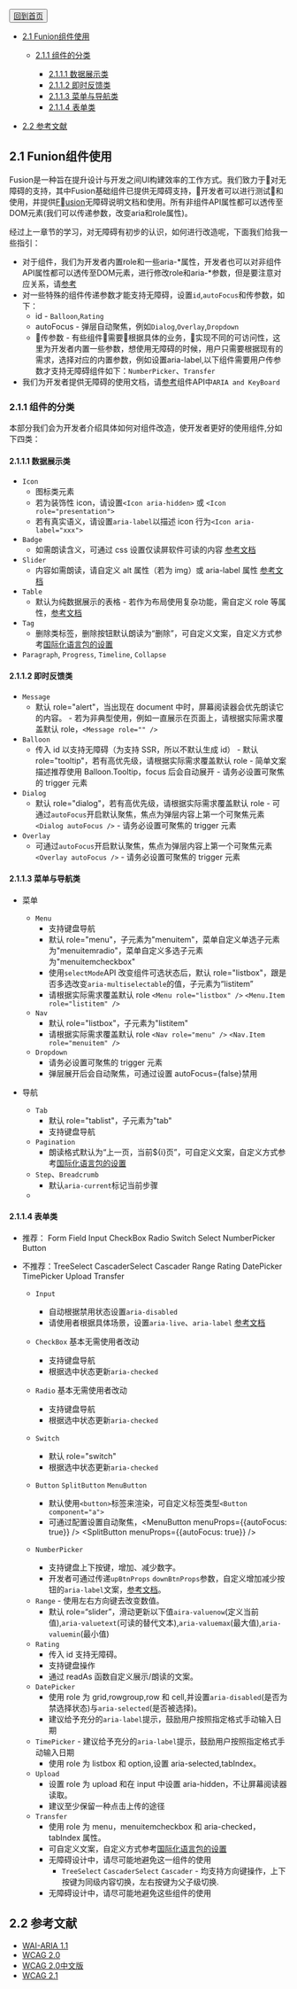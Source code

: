 <button>[回到首页](../index.md)</button>
<!-- TOC -->

- [2.1 Funion组件使用](#2.1-Funion组件使用)
  - [2.1.1 组件的分类](#2.1.1-组件的分类)

    - [2.1.1.1 数据展示类](#2.1.1.1-数据展示类)
    - [2.1.1.2 即时反馈类](#2.1.1.2-即时反馈类)
    - [2.1.1.3 菜单与导航类](#2.1.1.3-菜单与导航类)
    - [2.1.1.4 表单类](#2.1.1.4-表单类)

- [2.2 参考文献](#2.2-参考文献)



## 2.1 Funion组件使用

Fusion是一种旨在提升设计与开发之间UI构建效率的工作方式。我们致力于对无障碍的支持，其中Fusion基础组件已提供无障碍支持，开发者可以进行测试和使用，并提供[Fusion](https://fusion.design/component)无障碍说明文档和使用。所有非组件API属性都可以透传至DOM元素(我们可以传递参数，改变aria和role属性)。

经过上一章节的学习，对无障碍有初步的认识，如何进行改造呢，下面我们给我一些指引：
* 对于组件，我们为开发者内置role和一些aria-*属性，开发者也可以对非组件API属性都可以透传至DOM元素，进行修改role和aria-*参数，但是要注意对应关系，请[参考](../part1/WAI-ARIA.md)
* 对一些特殊的组件传递参数才能支持无障碍，设置`id`,`autoFocus`和传参数，如下：
    * id - `Balloon`,`Rating`
    * autoFocus - 弹层自动聚焦，例如`Dialog`,`Overlay`,`Dropdown`
    * 传参数 - 有些组件需要根据具体的业务，实现不同的可访问性，这里为开发者内置一些参数，想使用无障碍的时候，用户只需要根据现有的需求，选择对应的内置参数，例如设置aria-label,以下组件需要用户传参数才支持无障碍组件如下：`NumberPicker`、`Transfer`
* 我们为开发者提供无障碍的使用文档，请[参考](https://fusion.design/component)组件API中`ARIA and KeyBoard`

### 2.1.1 组件的分类

本部分我们会为开发者介绍具体如何对组件改造，使开发者更好的使用组件,分如下四类：

#### 2.1.1.1 数据展示类

-   `Icon` 
    - 图标类元素
    -  若为装饰性 icon，请设置`<Icon aria-hidden>` 或 `<Icon role="presentation">`
    - 若有真实语义，请设置`aria-label`以描述 icon 行为`<Icon aria-label="xxx">`
-   `Badge` 
    - 如需朗读含义，可通过 css 设置仅读屏软件可读的内容 [参考文档](https://fusion.design/component/slider)
-   `Slider` 
    - 内容如需朗读，请自定义 alt 属性（若为 img）或 aria-label 属性 [参考文档](https://fusion.design/component/slider)
-   `Table` 
    - 默认为纯数据展示的表格 - 若作为布局使用复杂功能，需自定义 role 等属性，[参考文档](https://fusion.design/component/table)
-   `Tag` 
    - 删除类标签，删除按钮默认朗读为“删除”，可自定义文案，自定义方式参考[国际化语言包的设置](https://fusion.design/component/config-provider)
-   `Paragraph`, `Progress`, `Timeline`, `Collapse`

#### 2.1.1.2 即时反馈类

-   `Message` 
    - 默认 role="alert"，当出现在 document 中时，屏幕阅读器会优先朗读它的内容。 - 若为非典型使用，例如一直展示在页面上，请根据实际需求覆盖默认 role，`<Message role="" />`
-   `Balloon`
    - 传入 id 以支持无障碍（为支持 SSR，所以不默认生成 id） - 默认 role="tooltip"，若有高优先级，请根据实际需求覆盖默认 role - 简单文案描述推荐使用 Balloon.Tooltip，focus 后会自动展开 - 请务必设置可聚焦的 trigger 元素
-   `Dialog` 
    - 默认 role="dialog"，若有高优先级，请根据实际需求覆盖默认 role - 可通过`autoFocus`开启默认聚焦，焦点为弹层内容上第一个可聚焦元素 `<Dialog autoFocus />` - 请务必设置可聚焦的 trigger 元素
-   `Overlay` 
    - 可通过`autoFocus`开启默认聚焦，焦点为弹层内容上第一个可聚焦元素 `<Overlay autoFocus />` - 请务必设置可聚焦的 trigger 元素

#### 2.1.1.3 菜单与导航类

-   菜单

    -   `Menu`
        -   支持键盘导航
        -   默认 role="menu"，子元素为"menuitem"，菜单自定义单选子元素为"menuitemradio"，菜单自定义多选子元素为"menuitemcheckbox"
        -   使用`selectMode`API 改变组件可选状态后，默认 role="listbox"，跟是否多选改变`aria-multiselectable`的值，子元素为“listitem”
        -   请根据实际需求覆盖默认 role `<Menu role="listbox" />` `<Menu.Item role="listitem" />`
    -   `Nav`
        -   默认 role="listbox"，子元素为"listitem"
        -   请根据实际需求覆盖默认 role `<Nav role="menu" />` `<Nav.Item role="menuitem" />`
    -   `Dropdown`
        -   请务必设置可聚焦的 trigger 元素
        -   弹层展开后会自动聚焦，可通过设置 autoFocus={false}禁用

-   导航
    -   `Tab`
        -   默认 role="tablist"，子元素为"tab"
        -   支持键盘导航
    -   `Pagination`
        -   朗读格式默认为“上一页，当前\${i}页”，可自定义文案，自定义方式参考[国际化语言包的设置](https://fusion.design/component/config-provider)
    -   `Step`、`Breadcrumb`
        -   默认`aria-current`标记当前步骤
    -

#### 2.1.1.4 表单类

-   推荐： Form Field Input CheckBox Radio Switch Select NumberPicker Button
-   不推荐：TreeSelect CascaderSelect Cascader Range Rating DatePicker TimePicker Upload Transfer

    -   `Input`
        -   自动根据禁用状态设置`aria-disabled`
        -   请使用者根据具体场景，设置`aria-live`、`aria-label` [参考文档](https://fusion.design/component/input)
    -   `CheckBox` 基本无需使用者改动
        -   支持键盘导航
        -   根据选中状态更新`aria-checked`
    -   `Radio` 基本无需使用者改动
        -   支持键盘导航
        -   根据选中状态更新`aria-checked`
    -   `Switch`
        -   默认 role="switch"
        -   根据选中状态更新`aria-checked`
    -   `Button` `SplitButton` `MenuButton`

        -   默认使用`<button>`标签来渲染，可自定义标签类型`<Button component="a">`
        -   可通过配置设置自动聚焦，<MenuButton menuProps={{autoFocus: true}} /> <SplitButton menuProps={{autoFocus: true}} />

    -   `NumberPicker`
        -   支持键盘上下按键，增加、减少数字。
        -   开发者可通过传递`upBtnProps` `downBtnProps`参数，自定义增加减少按钮的`aria-label`文案，[参考文档](https://fusion.design/component/number-picker)。

    *   `Range` - 使用左右方向键去改变数值。
        -   默认 role=“slider”，滑动更新以下值`aira-valuenow`(定义当前值),`aria-valuetext`(可读的替代文本),`aria-valuemax`(最大值),`aria-valuemin`(最小值)
    *   `Rating`
        -   传入 id 支持无障碍。
        -   支持键盘操作
        -   通过 readAs 函数自定义展示/朗读的文案。
    *   `DatePicker`
        -   使用 role 为 grid,rowgroup,row 和 cell,并设置`aria-disabled`(是否为禁选择状态)与`aria-selected`(是否被选择)。
        -   建议给予充分的`aria-label`提示，鼓励用户按照指定格式手动输入日期
    *   `TimePicker` - 建议给予充分的`aria-label`提示，鼓励用户按照指定格式手动输入日期
        -   使用 role 为 listbox 和 option,设置 aria-selected,tabIndex。
    *   `Upload`
        -   设置 role 为 upload 和在 input 中设置 aria-hidden，不让屏幕阅读器读取。
        -   建议至少保留一种点击上传的途径
    *   `Transfer`
        -   使用 role 为 menu，menuitemcheckbox 和 aria-checked，tabIndex 属性。
        -   可自定义文案，自定义方式参考[国际化语言包的设置](https://fusion.design/component/config-provider)
        -   无障碍设计中，请尽可能地避免这一组件的使用
            -   `TreeSelect` `CascaderSelect` `Cascader` - 均支持方向键操作，上下按键为同级内容切换，左右按键为父子级切换.
        *   无障碍设计中，请尽可能地避免这些组件的使用
 
 
 ## 2.2 参考文献

* [WAI-ARIA 1.1](https://www.w3.org/TR/wai-aria-1.1/#region) 
* [WCAG 2.0](https://www.w3.org/TR/WCAG20/)
* [WCAG 2.0中文版](https://www.w3.org/Translations/WCAG20-zh/)
* [WCAG 2.1](https://www.w3.org/TR/WCAG21/)